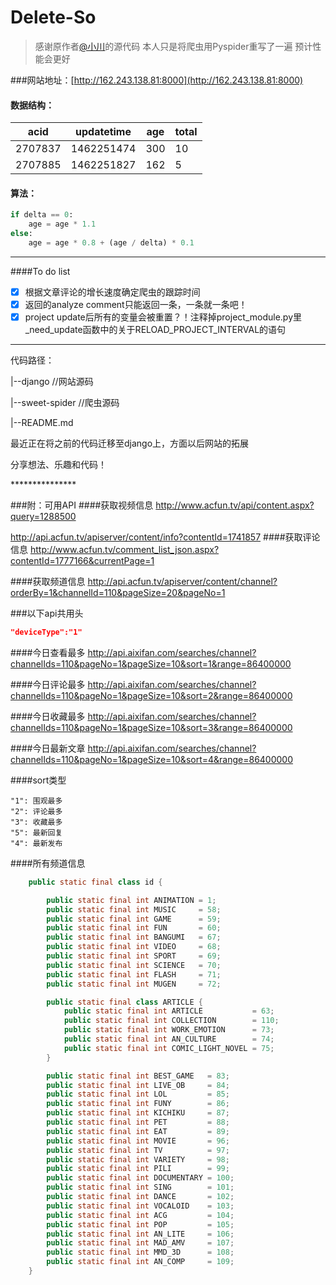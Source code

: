 # Delete-So
> 感谢原作者[@小川](https://github.com/yuadsl3010/Delete-So)的源代码
> 本人只是将爬虫用Pyspider重写了一遍 预计性能会更好

###网站地址：[http://162.243.138.81:8000](http://162.243.138.81:8000)


#### 数据结构：
  acid     |  updatetime  |  age  |  total
  ----     |  ----------  |  ---  |  -----
  2707837  |  1462251474  |  300  |  10
  2707885  |  1462251827  |  162  |  5

#### 算法：
```python
if delta == 0:
	age = age * 1.1
else:
	age = age * 0.8 + (age / delta) * 0.1
```

***********
####To do list
- [x] 根据文章评论的增长速度确定爬虫的跟踪时间
- [x] 返回的analyze comment只能返回一条，一条就一条吧！
- [x] project update后所有的变量会被重置？！注释掉project_module.py里_need_update函数中的关于RELOAD_PROJECT_INTERVAL的语句

**********

<p>代码路径：</p>
<p>|--django //网站源码</p>
<p>|--sweet-spider //爬虫源码</p>
<p>|--README.md </p>
<p>最近正在将之前的代码迁移至django上，方面以后网站的拓展</p>
<p>分享想法、乐趣和代码！</p>
***************

###附：可用API
####获取视频信息
http://www.acfun.tv/api/content.aspx?query=1288500

http://api.acfun.tv/apiserver/content/info?contentId=1741857
####获取评论信息
http://www.acfun.tv/comment_list_json.aspx?contentId=1777166&currentPage=1

####获取频道信息
http://api.acfun.tv/apiserver/content/channel?orderBy=1&channelId=110&pageSize=20&pageNo=1

###以下api共用头
```json
"deviceType":"1"
```

####今日查看最多
http://api.aixifan.com/searches/channel?channelIds=110&pageNo=1&pageSize=10&sort=1&range=86400000

####今日评论最多
http://api.aixifan.com/searches/channel?channelIds=110&pageNo=1&pageSize=10&sort=2&range=86400000

####今日收藏最多
http://api.aixifan.com/searches/channel?channelIds=110&pageNo=1&pageSize=10&sort=3&range=86400000

####今日最新文章
http://api.aixifan.com/searches/channel?channelIds=110&pageNo=1&pageSize=10&sort=4&range=86400000

####sort类型
```
"1": 围观最多
"2": 评论最多
"3": 收藏最多
"5": 最新回复
"4": 最新发布
```

####所有频道信息
```java
    public static final class id {

        public static final int ANIMATION = 1;
        public static final int MUSIC     = 58;
        public static final int GAME      = 59;
        public static final int FUN       = 60;
        public static final int BANGUMI   = 67;
        public static final int VIDEO     = 68;
        public static final int SPORT     = 69;
        public static final int SCIENCE   = 70;
        public static final int FLASH     = 71;
        public static final int MUGEN     = 72;

        public static final class ARTICLE {
            public static final int ARTICLE           = 63;
            public static final int COLLECTION        = 110;
            public static final int WORK_EMOTION      = 73;
            public static final int AN_CULTURE        = 74;
            public static final int COMIC_LIGHT_NOVEL = 75;
        }

        public static final int BEST_GAME   = 83;
        public static final int LIVE_OB     = 84;
        public static final int LOL         = 85;
        public static final int FUNY        = 86;
        public static final int KICHIKU     = 87;
        public static final int PET         = 88;
        public static final int EAT         = 89;
        public static final int MOVIE       = 96;
        public static final int TV          = 97;
        public static final int VARIETY     = 98;
        public static final int PILI        = 99;
        public static final int DOCUMENTARY = 100;
        public static final int SING        = 101;
        public static final int DANCE       = 102;
        public static final int VOCALOID    = 103;
        public static final int ACG         = 104;
        public static final int POP         = 105;
        public static final int AN_LITE     = 106;
        public static final int MAD_AMV     = 107;
        public static final int MMD_3D      = 108;
        public static final int AN_COMP     = 109;
    }
```
